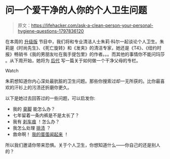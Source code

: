 # 问一个爱干净的人你的个人卫生问题

> 原文：<https://lifehacker.com/ask-a-clean-person-your-personal-hygiene-questions-1797836120>

在本周的 [升级版](http://lifehacker.com/tag/the-show) 节目中，我们将和专业清洁人士朱莉·科尔一起谈论个人卫生。朱莉是《时尚先生》、《死亡旋转》和《发夹》的清洁专家，她还是《T4》、《纽约时报》畅销书《我的男朋友吐在我手提包里》的作者。。。而其他的事情你不能问玛莎 。从下周开始，她将为 [后代](http://offspring.lifehacker.com) 写一篇关于如何做一个干净父母的专栏。

Watch

朱莉想知道你内心深处最肮脏的卫生问题。那些你搜索过却一无所获的。比你最喜欢的汗衫上的污渍还折磨你更久。

以下是她过去回答过的一些问题，可以启发你:

*   我的 [臭脚](http://deadspin.com/help-what-can-i-do-about-my-stinky-feet-464868555/amp) 能怎么办？
*   七年留着一条内裤是不是太长了？
*   我有 [刹车痕](http://deadspin.com/i-have-skidmarks-what-to-do-1054235836/amp) ！怎么办？
*   我怎么处理 [排渍](http://jezebel.com/today-is-the-day-we-will-talk-about-your-dirty-underpa-1468902547/amp) ？
*   救命啊！ [我的蛋蛋闻起来](http://deadspin.com/help-my-balls-smell-512326887/amp) ！

所以我们邀请你带来恐惧。关于个人卫生，你想知道什么——你自己的还是别人的？